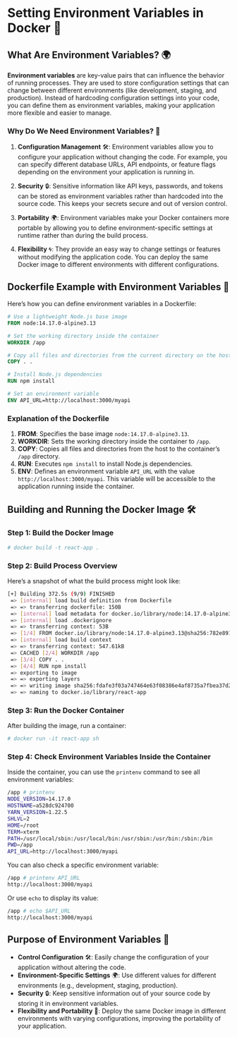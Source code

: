 # Setting Environment Variables in Docker 🐳

## What Are Environment Variables? 🌍

**Environment variables** are key-value pairs that can influence the behavior of running processes. They are used to store configuration settings that can change between different environments (like development, staging, and production). Instead of hardcoding configuration settings into your code, you can define them as environment variables, making your application more flexible and easier to manage.

### Why Do We Need Environment Variables? 🤔

1. **Configuration Management** 🛠️: Environment variables allow you to configure your application without changing the code. For example, you can specify different database URLs, API endpoints, or feature flags depending on the environment your application is running in.

2. **Security** 🔒: Sensitive information like API keys, passwords, and tokens can be stored as environment variables rather than hardcoded into the source code. This keeps your secrets secure and out of version control.

3. **Portability** 🌍: Environment variables make your Docker containers more portable by allowing you to define environment-specific settings at runtime rather than during the build process.

4. **Flexibility** 🌀: They provide an easy way to change settings or features without modifying the application code. You can deploy the same Docker image to different environments with different configurations.

## Dockerfile Example with Environment Variables 📝

Here’s how you can define environment variables in a Dockerfile:

```Dockerfile
# Use a lightweight Node.js base image
FROM node:14.17.0-alpine3.13

# Set the working directory inside the container
WORKDIR /app

# Copy all files and directories from the current directory on the host to /app in the container
COPY . .

# Install Node.js dependencies
RUN npm install

# Set an environment variable
ENV API_URL=http://localhost:3000/myapi
```

### Explanation of the Dockerfile

1. **FROM**: Specifies the base image `node:14.17.0-alpine3.13`.
2. **WORKDIR**: Sets the working directory inside the container to `/app`.
3. **COPY**: Copies all files and directories from the host to the container’s `/app` directory.
4. **RUN**: Executes `npm install` to install Node.js dependencies.
5. **ENV**: Defines an environment variable `API_URL` with the value `http://localhost:3000/myapi`. This variable will be accessible to the application running inside the container.

## Building and Running the Docker Image 🛠️

### Step 1: Build the Docker Image

```bash
# docker build -t react-app .
```

### Step 2: Build Process Overview

Here’s a snapshot of what the build process might look like:

```bash
[+] Building 372.5s (9/9) FINISHED                                           docker:default
 => [internal] load build definition from Dockerfile                                   0.1s
 => => transferring dockerfile: 150B                                                   0.0s
 => [internal] load metadata for docker.io/library/node:14.17.0-alpine3.13             4.1s
 => [internal] load .dockerignore                                                      0.1s
 => => transferring context: 53B                                                       0.0s
 => [1/4] FROM docker.io/library/node:14.17.0-alpine3.13@sha256:782e891986f16cc661bfe  0.0s 
 => [internal] load build context                                                      0.3s 
 => => transferring context: 547.61kB                                                  0.3s 
 => CACHED [2/4] WORKDIR /app                                                          0.0s 
 => [3/4] COPY . .                                                                     0.1s 
 => [4/4] RUN npm install                                                            354.5s 
 => exporting to image                                                                12.3s
 => => exporting layers                                                               12.1s
 => => writing image sha256:fdafe3f03a747464e63f08386e4af8735a7fbea37d29c6de1c2f24c4c  0.0s
 => => naming to docker.io/library/react-app     
```

### Step 3: Run the Docker Container

After building the image, run a container:

```bash
# docker run -it react-app sh
```

### Step 4: Check Environment Variables Inside the Container

Inside the container, you can use the `printenv` command to see all environment variables:

```bash
/app # printenv
NODE_VERSION=14.17.0
HOSTNAME=a528dc924700
YARN_VERSION=1.22.5
SHLVL=2
HOME=/root
TERM=xterm
PATH=/usr/local/sbin:/usr/local/bin:/usr/sbin:/usr/bin:/sbin:/bin
PWD=/app
API_URL=http://localhost:3000/myapi
```

You can also check a specific environment variable:

```bash
/app # printenv API_URL
http://localhost:3000/myapi
```

Or use `echo` to display its value:

```bash
/app # echo $API_URL
http://localhost:3000/myapi
```

## Purpose of Environment Variables 🎯

- **Control Configuration** 🛠️: Easily change the configuration of your application without altering the code.
- **Environment-Specific Settings** 🌍: Use different values for different environments (e.g., development, staging, production).
- **Security** 🔒: Keep sensitive information out of your source code by storing it in environment variables.
- **Flexibility and Portability** 🚀: Deploy the same Docker image in different environments with varying configurations, improving the portability of your application.
